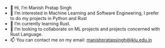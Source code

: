 - 👋 Hi, I’m Manish Pratap Singh
- 👀 I’m interested in Machine Learning and Software Engineering, I prefer to do my projects in Python and Rust
- 🌱 I’m currently learning Rust.
- 💞️ I’m looking to collaborate on ML projects and projects concerned with Rust Language.
- 📫 You can contact me on my email: manishpratapsingh@jklu.edu.in

<!---
cepheidloom/cepheidloom is a ✨ special ✨ repository because its `README.md` (this file) appears on your GitHub profile.
You can click the Preview link to take a look at your changes.
--->
